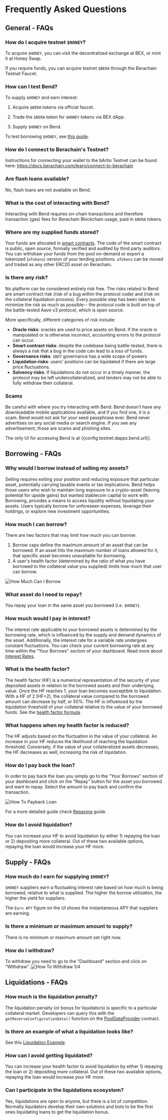 <script setup>
  import config from '@berachain/config/constants.json';
</script>

# Frequently Asked Questions

## General - FAQs

### How do I acquire testnet `$HONEY`?

To acquire `$HONEY`, you can visit the decentralized exchange at <a target="_blank" :href="config.testnet.dapps.bex.url">BEX</a>, or mint it at <a target="_blank" :href="config.testnet.dapps.honeySwap.url">Honey Swap</a>.

If you require funds, you can acquire testnet `$BERA` through the <a target="_blank" :href="config.testnet.faucetUrl">Berachain Testnet Faucet</a>.

### How can I test Bend?

To supply `$HONEY` and earn interest:

1. Acquire `$BERA` tokens via official faucet.

2. Trade the `$BERA` token for `$HONEY` tokens via BEX dApp.

3. Supply `$HONEY` on Bend.

To test borrowing `$HONEY`, see [this guide](/learn/guides/borrowing-and-repaying-honey).

### How do I connect to Berachain's Testnet?

Instructions for connecting your wallet to the bArtio Testnet can be found here: https://docs.berachain.com/learn/connect-to-berachain

### Are flash loans available?

No, flash loans are not available on Bend.

### What is the cost of interacting with Bend?

Interacting with Bend requires on-chain transactions and therefore transaction (gas) fees for Berachain Blockchain usage, paid in `$BERA` tokens.

### Where are my supplied funds stored?

Your funds are allocated in [smart contracts](/developers/deployed-contracts). The code of the smart contract is public, open source, formally verified and audited by third party auditors. You can withdraw your funds from the pool on-demand or export a tokenized (`aTokens`) version of your lending positions. `aTokens` can be moved and traded as any other ERC20 asset on Berachain.

### Is there any risk?

No platform can be considered entirely risk free. The risks related to Bend are smart contract risk (risk of a bug within the protocol code) and (risk on the collateral liquidation process). Every possible step has been taken to minimize the risk as much as possible-- the protocol code is built on top of the battle-tested Aave v3 protocol, which is open source.

More specifically, different categories of risk include:

- **Oracle risks**: oracles are used to price assets on Bend. If the oracle is manipulated or is otherwise incorrect, accounting errors to the protocol can occur.
- **Smart contract risks**: despite the codebase being battle-tested, there is always a risk that a bug in the code can lead to a loss of funds.
- **Governance risks**: `$BGT` governance has a wide scope of powers
- **Liquidation risks**: users' positions can be liquidated if there are large price fluctuations.
- **Solvency risks**: If liquidations do not occur in a timely manner, the protocol may be left undercollateralized, and lenders may not be able to fully withdraw their collateral.

### Scams

Be careful with where you try interacting with Bend. Bend doesn't have any downloadable mobile applications available, and if you find one, it is a scam. Bend would not ask for your seed passphrase ever. Bend never advertises on any social media or search engine. If you see any advertisement, those are scams and phishing sites.

The only UI for accessing Bend is at <a target="_blank" :href="config.testnet.dapps.bend.url">{{config.testnet.dapps.bend.url}}</a>.

## Borrowing - FAQs

### Why would I borrow instead of selling my assets?

Selling requires exiting your position and reducing exposure that particular asset, potentially carrying taxable events or tax implications. Bend helps those users who wish to maintain long exposure to a crypto-asset (leaving potential for upside gains) but wanted stablecoin capital to work with. Borrowing, provides a means to access liquidity without liquidating your assets. Users typically borrow for unforeseen expenses, leverage their holdings, or explore new investment opportunities.

### How much I can borrow?

There are two factors that may limit how much you can borrow:

1. Borrow caps define the maximum amount of an asset that can be borrowed. If an asset hits the maximum number of loans allowed for it, that specific asset becomes unavailable for borrowing.
2. A user's health factor (determined by the ratio of what you have borrowed to the collateral value you supplied) limits how much that user can borrow.

![How Much Can I Borrow](/assets/how_much_can_borrow.png)

### What asset do I need to repay?

You repay your loan in the same asset you borrowed (i.e. `$HONEY`).

### How much would I pay in interest?

The interest rate applicable to your borrowed assets is determined by the borrowing rate, which is influenced by the supply and demand dynamics of the asset. Additionally, the interest rate for a variable rate undergoes constant fluctuations. You can check your current borrowing rate at any time within the "Your Borrows" section of your dashboard. Read more about [Interest Rates](/learn/lending-protocol/interest-rates).

### What is the health factor?

The health factor (HF) is a numerical representation of the security of your deposited assets in relation to the borrowed assets and their underlying value. Once the HF reaches 1, your loan becomes susceptible to liquidation. With a HF of 2 (HF=2), the collateral value compared to the borrowed amount can decrease by half, or 50%. The HF is influenced by the liquidation threshold of your collateral relative to the value of your borrowed funds. See the [health factor formula](/learn/lending-protocol/liquidations#health-factor).

### What happens when my health factor is reduced?

The HF adjusts based on the fluctuation in the value of your collateral. An increase in your HF reduces the likelihood of reaching the liquidation threshold. Conversely, if the value of your collateralized assets decreases, the HF decreases as well, increasing the risk of liquidation.

### How do I pay back the loan?

In order to pay back the loan you simply go to the "Your Borrows" section of your dashboard and click on the "Repay" button for the asset you borrowed and want to repay. Select the amount to pay back and confirm the transaction.

![How To Payback Loan](/assets/how_to_payback_loan.png)

For a more detailed guide check [Repaying](/learn/guides/borrowing-and-repaying-honey#how-do-i-repay) guide.

### How do I avoid liquidation?

You can increase your HF to avoid liquidation by either 1) repaying the loan or 2) depositing more collateral. Out of these two available options, repaying the loan would increase your HF more.

## Supply - FAQs

### How much do I earn for supplying `$HONEY`?

`$HONEY` suppliers earn a fluctuating interest rate based on how much is being borrowed, relative to what is supplied. The higher the borrow utilization, the higher the yield for suppliers.

The `Earn APY` figure on the UI shows the instantaneous APY that suppliers are earning.

### Is there a minimum or maximum amount to supply?

There is no minimum or maximum amount set right now.

### How do I withdraw?

To withdraw you need to go to the "Dashboard" section and click on “Withdraw”. ![How To Withdraw 1/4](/assets/how_to_withdraw_1.png)

## Liquidations - FAQs

### How much is the liquidation penalty?

The liquidation penalty (or bonus for liquidators) is specific to a particular collateral market. Developers can query this with the `getReserveConfigurationData()` function on the [PoolDataProvider](/developers/contracts/pooldataprovider#getreserveconfigurationdata) contract.

### Is there an example of what a liquidation looks like?

See this [Liquidation Example](/learn/lending-protocol/liquidations#example).

### How can I avoid getting liquidated?

You can increase your health factor to avoid liquidation by either 1) repaying the loan or 2) depositing more collateral. Out of these two available options, repaying the loan would increase your HF more.

### Can I participate in the liquidations ecosystem?

Yes, liquidations are open to anyone, but there is a lot of competition. Normally liquidators develop their own solutions and bots to be the first ones liquidating loans to get the liquidation bonus.
